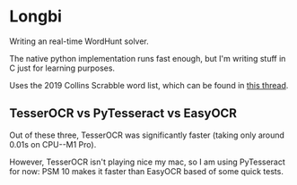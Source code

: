 # Longbi

Writing an real-time WordHunt solver.

The native python implementation runs fast enough, but I'm writing stuff in C just for learning purposes.

Uses the 2019 Collins Scrabble word list, which can be found in [this thread](https://boardgames.stackexchange.com/questions/38366/latest-collins-scrabble-words-list-in-text-file).

## TesserOCR vs PyTesseract vs EasyOCR

Out of these three, TesserOCR was significantly faster (taking only around 0.01s on CPU--M1 Pro).

However, TesserOCR isn't playing nice my mac, so I am using PyTesseract for now: PSM 10 makes it faster than EasyOCR based of some quick tests.
